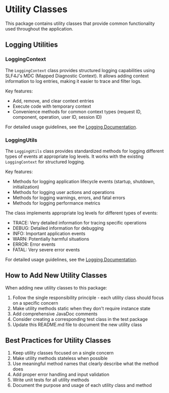 # Utility Classes

This package contains utility classes that provide common functionality used throughout the application.

## Logging Utilities

### LoggingContext

The `LoggingContext` class provides structured logging capabilities using SLF4J's MDC (Mapped Diagnostic Context). It allows adding context information to log entries, making it easier to trace and filter logs.

Key features:
- Add, remove, and clear context entries
- Execute code with temporary context
- Convenience methods for common context types (request ID, component, operation, user ID, session ID)

For detailed usage guidelines, see the [Logging Documentation](../../../../../../../../docs/logging.md).

### LoggingUtils

The `LoggingUtils` class provides standardized methods for logging different types of events at appropriate log levels. It works with the existing `LoggingContext` for structured logging.

Key features:
- Methods for logging application lifecycle events (startup, shutdown, initialization)
- Methods for logging user actions and operations
- Methods for logging warnings, errors, and fatal errors
- Methods for logging performance metrics

The class implements appropriate log levels for different types of events:
- TRACE: Very detailed information for tracing specific operations
- DEBUG: Detailed information for debugging
- INFO: Important application events
- WARN: Potentially harmful situations
- ERROR: Error events
- FATAL: Very severe error events

For detailed usage guidelines, see the [Logging Documentation](../../../../../../../../docs/logging.md).

## How to Add New Utility Classes

When adding new utility classes to this package:

1. Follow the single responsibility principle - each utility class should focus on a specific concern
2. Make utility methods static when they don't require instance state
3. Add comprehensive JavaDoc comments
4. Consider creating a corresponding test class in the test package
5. Update this README.md file to document the new utility class

## Best Practices for Utility Classes

1. Keep utility classes focused on a single concern
2. Make utility methods stateless when possible
3. Use meaningful method names that clearly describe what the method does
4. Add proper error handling and input validation
5. Write unit tests for all utility methods
6. Document the purpose and usage of each utility class and method